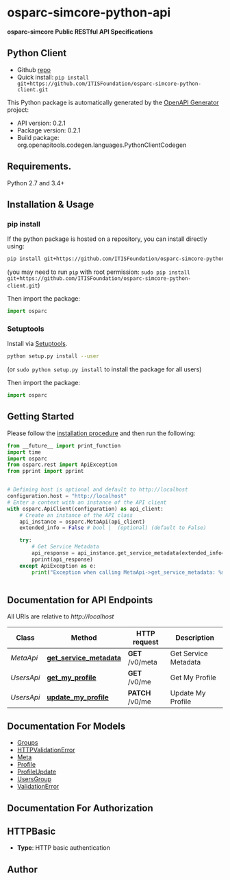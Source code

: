 # osparc-simcore-python-api
**osparc-simcore Public RESTful API Specifications**
## Python Client
- Github [repo](https://github.com/ITISFoundation/osparc-simcore-python-client)
- Quick install: ``pip install git+https://github.com/ITISFoundation/osparc-simcore-python-client.git``


This Python package is automatically generated by the [OpenAPI Generator](https://openapi-generator.tech) project:

- API version: 0.2.1
- Package version: 0.2.1
- Build package: org.openapitools.codegen.languages.PythonClientCodegen

## Requirements.

Python 2.7 and 3.4+

## Installation & Usage
### pip install

If the python package is hosted on a repository, you can install directly using:

```sh
pip install git+https://github.com/ITISFoundation/osparc-simcore-python-client.git
```
(you may need to run `pip` with root permission: `sudo pip install git+https://github.com/ITISFoundation/osparc-simcore-python-client.git`)

Then import the package:
```python
import osparc
```

### Setuptools

Install via [Setuptools](http://pypi.python.org/pypi/setuptools).

```sh
python setup.py install --user
```
(or `sudo python setup.py install` to install the package for all users)

Then import the package:
```python
import osparc
```

## Getting Started

Please follow the [installation procedure](#installation--usage) and then run the following:

```python
from __future__ import print_function
import time
import osparc
from osparc.rest import ApiException
from pprint import pprint


# Defining host is optional and default to http://localhost
configuration.host = "http://localhost"
# Enter a context with an instance of the API client
with osparc.ApiClient(configuration) as api_client:
    # Create an instance of the API class
    api_instance = osparc.MetaApi(api_client)
    extended_info = False # bool |  (optional) (default to False)

    try:
        # Get Service Metadata
        api_response = api_instance.get_service_metadata(extended_info=extended_info)
        pprint(api_response)
    except ApiException as e:
        print("Exception when calling MetaApi->get_service_metadata: %s\n" % e)
    
```

## Documentation for API Endpoints

All URIs are relative to *http://localhost*

Class | Method | HTTP request | Description
------------ | ------------- | ------------- | -------------
*MetaApi* | [**get_service_metadata**](docs/MetaApi.md#get_service_metadata) | **GET** /v0/meta | Get Service Metadata
*UsersApi* | [**get_my_profile**](docs/UsersApi.md#get_my_profile) | **GET** /v0/me | Get My Profile
*UsersApi* | [**update_my_profile**](docs/UsersApi.md#update_my_profile) | **PATCH** /v0/me | Update My Profile


## Documentation For Models

 - [Groups](docs/Groups.md)
 - [HTTPValidationError](docs/HTTPValidationError.md)
 - [Meta](docs/Meta.md)
 - [Profile](docs/Profile.md)
 - [ProfileUpdate](docs/ProfileUpdate.md)
 - [UsersGroup](docs/UsersGroup.md)
 - [ValidationError](docs/ValidationError.md)


## Documentation For Authorization


## HTTPBasic

- **Type**: HTTP basic authentication


## Author




